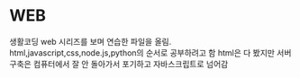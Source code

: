 # WEB
생활코딩 web 시리즈를 보며 연습한 파일을 올림.
html,javascript,css,node.js,python의 순서로 공부하려고 함
html은 다 봤지만 서버 구축은 컴퓨터에서 잘 안 돌아가서 포기하고 자바스크립트로 넘어감
